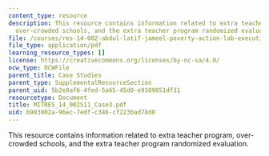 ```yaml
---
content_type: resource
description: This resource contains information related to extra teacher program,
  over-crowded schools, and the extra teacher program randomized evaluation.
file: /courses/res-14-002-abdul-latif-jameel-poverty-action-lab-executive-training-evaluating-social-programs-2011-spring-2011/b983002a96ec7edfc346cf223bad78d8_MITRES_14_002S11_Case3.pdf
file_type: application/pdf
learning_resource_types: []
license: https://creativecommons.org/licenses/by-nc-sa/4.0/
ocw_type: OCWFile
parent_title: Case Studies
parent_type: SupplementalResourceSection
parent_uid: 5b2e9af6-4fed-5a65-45d0-e9389051df31
resourcetype: Document
title: MITRES_14_002S11_Case3.pdf
uid: b983002a-96ec-7edf-c346-cf223bad78d8
---
```

This resource contains information related to extra teacher program, over-crowded schools, and the extra teacher program randomized evaluation.